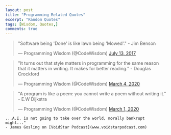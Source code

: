 ```yaml
---
layout: post
title: "Programming Related Quotes"
excerpt: "Random Quotes"
tags: [Wisdom, Quotes,]
comments: true
---
```

<blockquote class="twitter-tweet"><p lang="en" dir="ltr">&quot;Software being &#39;Done&#39; is like lawn being &#39;Mowed&#39;.&quot; - Jim Benson</p>&mdash; Programming Wisdom (@CodeWisdom) <a href="https://twitter.com/CodeWisdom/status/885544711766855680?ref_src=twsrc%5Etfw">July 13, 2017</a></blockquote> <script async src="https://platform.twitter.com/widgets.js" charset="utf-8"></script> 

<blockquote class="twitter-tweet"><p lang="en" dir="ltr">&quot;It turns out that style matters in programming for the same reason that it matters in writing. It makes for better reading.&quot; - Douglas Crockford</p>&mdash; Programming Wisdom (@CodeWisdom) <a href="https://twitter.com/CodeWisdom/status/1235197558395371520?ref_src=twsrc%5Etfw">March 4, 2020</a></blockquote> <script async src="https://platform.twitter.com/widgets.js" charset="utf-8"></script>

<blockquote class="twitter-tweet"><p lang="en" dir="ltr">&quot;A program is like
a poem: you cannot write a poem without writing it.&quot; - E.W
Dijkstra</p>&mdash; Programming Wisdom (@CodeWisdom) <a
href="https://twitter.com/CodeWisdom/status/1234168776087789569?ref_src=twsrc%5Etfw">March
1, 2020</a></blockquote> <script async
src="https://platform.twitter.com/widgets.js" charset="utf-8"></script>

```
...A.I. is not going to take over the world, morally bankrupt might..."
- James Gosling on [VoidStar Podcast](www.voidstarpodcast.com)
